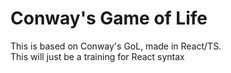 # Conway's Game of Life

This is based on Conway's GoL, made in React/TS.  
This will just be a training for React syntax